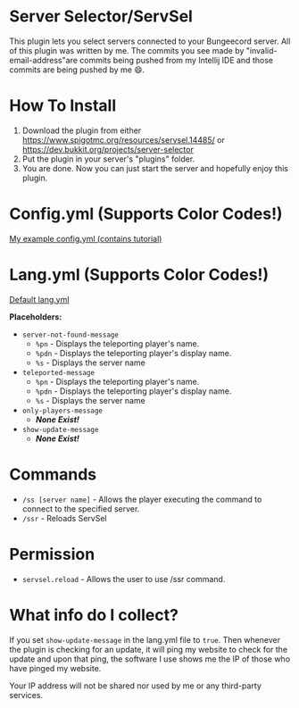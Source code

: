 # Server Selector/ServSel
This plugin lets you select servers connected to your Bungeecord server.
All of this plugin was written by me.
The commits you see made by "invalid-email-address"are commits being pushed from my Intellij IDE and those commits are being pushed by me :smile:.

How To Install
======
1. Download the plugin from either https://www.spigotmc.org/resources/servsel.14485/ or https://dev.bukkit.org/projects/server-selector
2. Put the plugin in your server's "plugins" folder.
3. You are done. Now you can just start the server and hopefully enjoy this plugin.

Config.yml (Supports Color Codes!)
======
[My example config.yml (contains tutorial)](/src/config.yml)

Lang.yml (Supports Color Codes!)
======
  [Default lang.yml](/src/lang.yml)
  
  **Placeholders:**
  + `server-not-found-message`
    + `%pn` - Displays the teleporting player's name.
    + `%pdn` - Displays the teleporting player's display name.
    + `%s` - Displays the server name
  + `teleported-message`
    + `%pn` - Displays the teleporting player's name.
    + `%pdn` - Displays the teleporting player's display name.
    + `%s` - Displays the server name
  + `only-players-message`
    + **_None Exist!_**
  + `show-update-message`
    + **_None Exist!_**
    
Commands
======
  + `/ss [server name]` - Allows the player executing the command to connect to the specified server.
  + `/ssr` - Reloads ServSel

Permission
======
+ `servsel.reload` - Allows the user to use /ssr command.

What info do I collect?
======
If you set `show-update-message` in the lang.yml file to `true`. Then whenever the plugin is checking for an update, it will ping my website to check for the update and upon that ping, the software I use shows me the IP of those who have pinged my website.

Your IP address will not be shared nor used by me or any third-party services.
